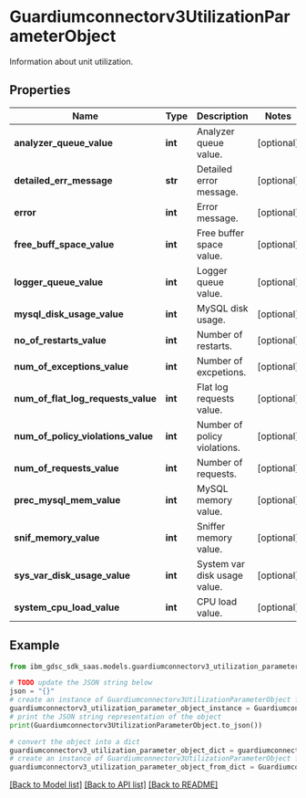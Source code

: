# Guardiumconnectorv3UtilizationParameterObject

Information about unit utilization.

## Properties

Name | Type | Description | Notes
------------ | ------------- | ------------- | -------------
**analyzer_queue_value** | **int** | Analyzer queue value. | [optional] 
**detailed_err_message** | **str** | Detailed error message. | [optional] 
**error** | **int** | Error message. | [optional] 
**free_buff_space_value** | **int** | Free buffer space value. | [optional] 
**logger_queue_value** | **int** | Logger queue value. | [optional] 
**mysql_disk_usage_value** | **int** | MySQL disk usage. | [optional] 
**no_of_restarts_value** | **int** | Number of restarts. | [optional] 
**num_of_exceptions_value** | **int** | Number of excpetions. | [optional] 
**num_of_flat_log_requests_value** | **int** | Flat log requests value. | [optional] 
**num_of_policy_violations_value** | **int** | Number of policy violations. | [optional] 
**num_of_requests_value** | **int** | Number of requests. | [optional] 
**prec_mysql_mem_value** | **int** | MySQL memory value. | [optional] 
**snif_memory_value** | **int** | Sniffer memory value. | [optional] 
**sys_var_disk_usage_value** | **int** | System var disk usage value. | [optional] 
**system_cpu_load_value** | **int** | CPU load value. | [optional] 

## Example

```python
from ibm_gdsc_sdk_saas.models.guardiumconnectorv3_utilization_parameter_object import Guardiumconnectorv3UtilizationParameterObject

# TODO update the JSON string below
json = "{}"
# create an instance of Guardiumconnectorv3UtilizationParameterObject from a JSON string
guardiumconnectorv3_utilization_parameter_object_instance = Guardiumconnectorv3UtilizationParameterObject.from_json(json)
# print the JSON string representation of the object
print(Guardiumconnectorv3UtilizationParameterObject.to_json())

# convert the object into a dict
guardiumconnectorv3_utilization_parameter_object_dict = guardiumconnectorv3_utilization_parameter_object_instance.to_dict()
# create an instance of Guardiumconnectorv3UtilizationParameterObject from a dict
guardiumconnectorv3_utilization_parameter_object_from_dict = Guardiumconnectorv3UtilizationParameterObject.from_dict(guardiumconnectorv3_utilization_parameter_object_dict)
```
[[Back to Model list]](../README.md#documentation-for-models) [[Back to API list]](../README.md#documentation-for-api-endpoints) [[Back to README]](../README.md)


